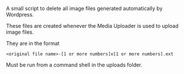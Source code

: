 A small script to delete all image files generated automatically by Wordpress.

These files are created whenever the Media Uploader is used to upload image files.

They are in the format

	<original file name>-[1 or more numbers]x[1 or more numbers].ext

Must be run from a command shell in the uploads folder.
